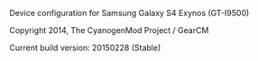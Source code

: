 Device configuration for Samsung Galaxy S4 Exynos (GT-I9500)

Copyright 2014, The CyanogenMod Project / GearCM

Current build version: 20150228 (Stable)
